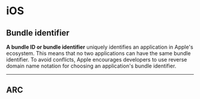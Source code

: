 # iOS 
 
## Bundle identifier

**A bundle ID or bundle identifier** uniquely identifies an application in Apple's ecosystem. This means that no two applications can have the same bundle identifier. To avoid conflicts, Apple encourages developers to use reverse domain name notation for choosing an application's bundle identifier.

***

## ARC 


 
 
